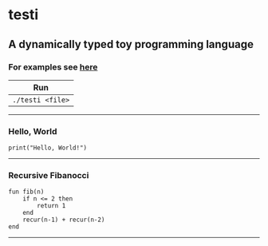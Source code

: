 # testi

## A dynamically typed toy programming language

### For examples see [here](examples)

| Run              |
|------------------|
| `./testi <file>` |

---

### Hello, World

```testi
print("Hello, World!") 
```

---

### Recursive Fibanocci

```testi
fun fib(n)
    if n <= 2 then
        return 1
    end
    recur(n-1) + recur(n-2)
end
```

---
